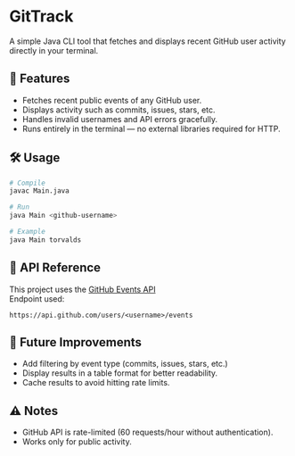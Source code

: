 # GitTrack

A simple Java CLI tool that fetches and displays recent GitHub user activity directly in your terminal.

## 🚀 Features
- Fetches recent public events of any GitHub user.
- Displays activity such as commits, issues, stars, etc.
- Handles invalid usernames and API errors gracefully.
- Runs entirely in the terminal — no external libraries required for HTTP.

## 🛠️ Usage
```bash
# Compile
javac Main.java

# Run
java Main <github-username>

# Example
java Main torvalds
```

## 📡 API Reference
This project uses the [GitHub Events API](https://docs.github.com/en/rest/activity/events?apiVersion=2022-11-28)  
Endpoint used:
```
https://api.github.com/users/<username>/events
```

## 📌 Future Improvements
- Add filtering by event type (commits, issues, stars, etc.)
- Display results in a table format for better readability.
- Cache results to avoid hitting rate limits.

## ⚠️ Notes
- GitHub API is rate-limited (60 requests/hour without authentication).
- Works only for public activity.
